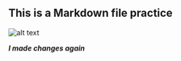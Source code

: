 ## This is a Markdown file practice

![alt text](http://kb4images.com/images/picture/37509081-picture.jpg)


***I made changes again***
